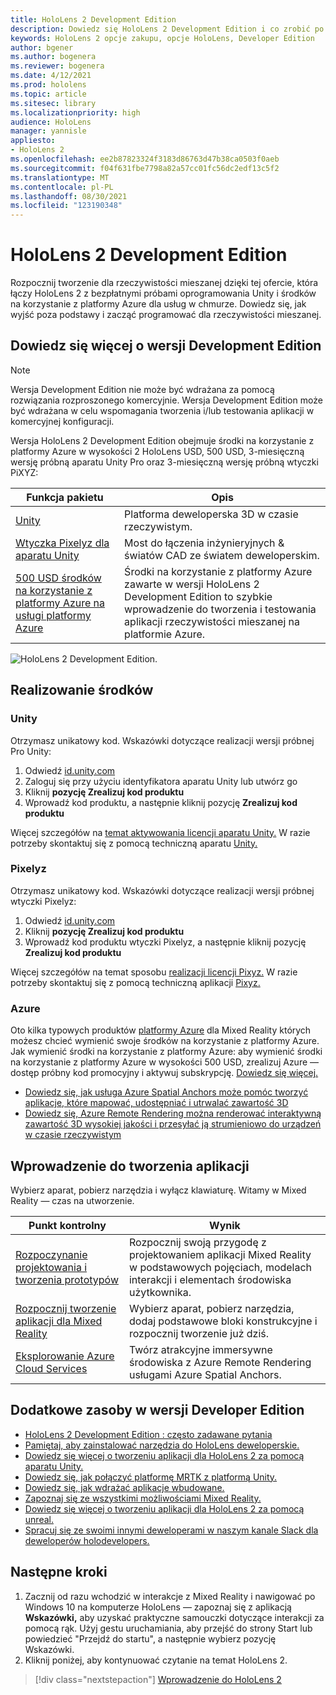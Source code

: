 ```yaml
---
title: HoloLens 2 Development Edition
description: Dowiedz się HoloLens 2 Development Edition i co zrobić po otrzymaniu własnej wersji.
keywords: HoloLens 2 opcje zakupu, opcje HoloLens, Developer Edition
author: bgener
ms.author: bogenera
ms.reviewer: bogenera
ms.date: 4/12/2021
ms.prod: hololens
ms.topic: article
ms.sitesec: library
ms.localizationpriority: high
audience: HoloLens
manager: yannisle
appliesto:
- HoloLens 2
ms.openlocfilehash: ee2b87823324f3183d86763d47b38ca0503f0aeb
ms.sourcegitcommit: f04f631fbe7798a82a57cc01fc56dc2edf13c5f2
ms.translationtype: MT
ms.contentlocale: pl-PL
ms.lasthandoff: 08/30/2021
ms.locfileid: "123190348"
---
```

# <a name="hololens-2-development-edition"></a>HoloLens 2 Development Edition

Rozpocznij tworzenie dla rzeczywistości mieszanej dzięki tej ofercie, która łączy HoloLens 2 z bezpłatnymi próbami oprogramowania Unity i środków na korzystanie z platformy Azure dla usług w chmurze. Dowiedz się, jak wyjść poza podstawy i zacząć programować dla rzeczywistości mieszanej.

## <a name="learn-about-the-development-edition"></a>Dowiedz się więcej o wersji Development Edition

> [!NOTE]
> Wersja Development Edition nie może być wdrażana za pomocą rozwiązania rozproszonego komercyjnie. Wersja Development Edition może być wdrażana w celu wspomagania tworzenia i/lub testowania aplikacji w komercyjnej konfiguracji.  

Wersja HoloLens 2 Development Edition obejmuje środki na korzystanie z platformy Azure w wysokości 2 HoloLens USD, 500 USD, 3-miesięczną wersję próbną aparatu Unity Pro oraz 3-miesięczną wersję próbną wtyczki PiXYZ:

| Funkcja pakietu | Opis |
|---|---|
|  [Unity](https://unity.com/) | Platforma deweloperska 3D w czasie rzeczywistym.   |
|  [Wtyczka Pixelyz dla aparatu Unity](https://www.pixyz-software.com/plugin/) | Most do łączenia inżynieryjnych &amp; światów CAD ze światem deweloperskim.   |
| [500 USD środków na korzystanie z platformy Azure na usługi platformy Azure](https://azure.microsoft.com/resources/) | Środki na korzystanie z platformy Azure zawarte w wersji HoloLens 2 Development Edition to szybkie wprowadzenie do tworzenia i testowania aplikacji rzeczywistości mieszanej na platformie Azure. |

![HoloLens 2 Development Edition.](./images/hololens-2-dev-ed.png)

## <a name="redeem-your-credits"></a>Realizowanie środków

### <a name="unity"></a>Unity
Otrzymasz unikatowy kod. Wskazówki dotyczące realizacji wersji próbnej Pro Unity:
1. Odwiedź [id.unity.com](http://id.unity.com/)
1. Zaloguj się przy użyciu identyfikatora aparatu Unity lub utwórz go
1. Kliknij **pozycję Zrealizuj kod produktu**
1. Wprowadź kod produktu, a następnie kliknij pozycję **Zrealizuj kod produktu**

Więcej szczegółów na [temat aktywowania licencji aparatu Unity.](https://support.unity3d.com/hc/articles/211438683-How-do-I-activate-my-license-) W razie potrzeby skontaktuj się z pomocą techniczną aparatu [Unity.](https://support.unity3d.com/hc)  

### <a name="pixyz"></a>Pixelyz
Otrzymasz unikatowy kod. Wskazówki dotyczące realizacji wersji próbnej wtyczki Pixelyz:
1. Odwiedź [id.unity.com](http://id.unity.com/)
1. Kliknij **pozycję Zrealizuj kod produktu**
1. Wprowadź kod produktu wtyczki Pixelyz, a następnie kliknij pozycję **Zrealizuj kod produktu**

Więcej szczegółów na temat sposobu [realizacji licencji Pixyz.](https://www.pixyz-software.com/documentations/html/2020.1/review/TrialLicense.html) W razie potrzeby skontaktuj się z pomocą techniczną aplikacji [Pixyz.](https://www.pixyz-software.com/support/)

### <a name="azure"></a>Azure
Oto kilka typowych produktów [platformy Azure](https://azure.microsoft.com/topic/mixed-reality/) dla Mixed Reality których możesz chcieć wymienić swoje środków na korzystanie z platformy Azure.
Jak wymienić środki na korzystanie z platformy Azure: aby wymienić środki na korzystanie z platformy Azure w wysokości 500 USD, zrealizuj Azure — dostęp próbny kod promocyjny i aktywuj subskrypcję. [Dowiedz się więcej.](hololens2-development-edition-faq.yml#how-can-i-redeem-my--500-azure-credit-)

- [Dowiedz się, jak usługa Azure Spatial Anchors może pomóc tworzyć aplikacje, które mapować, udostępniać i utrwalać zawartość 3D](https://azure.microsoft.com/services/spatial-anchors/)
- [Dowiedz się, Azure Remote Rendering można renderować interaktywną zawartość 3D wysokiej jakości i przesyłać ją strumieniowo do urządzeń w czasie rzeczywistym](https://azure.microsoft.com/services/remote-rendering/)

## <a name="get-started-developing"></a>Wprowadzenie do tworzenia aplikacji

Wybierz aparat, pobierz narzędzia i wyłącz klawiaturę. Witamy w Mixed Reality — czas na utworzenie.

|     Punkt kontrolny                              |     Wynik                                                                                                                    |
|---------------------------------------------|---------------------------------------------------------------------------------------------------------------------------------|
|     [Rozpoczynanie projektowania i tworzenia prototypów](/windows/mixed-reality/design/design)         |     Rozpocznij swoją przygodę z projektowaniem aplikacji Mixed Reality w podstawowych pojęciach, modelach interakcji i elementach środowiska użytkownika.     |
|     [Rozpocznij tworzenie aplikacji dla Mixed Reality](/windows/mixed-reality/develop/development?tabs=unity)    |     Wybierz aparat, pobierz narzędzia, dodaj podstawowe bloki konstrukcyjne i rozpocznij tworzenie już dziś.                                  |
|     [Eksplorowanie Azure Cloud Services](/windows/mixed-reality/develop/mixed-reality-cloud-services)            |     Twórz atrakcyjne immersywne środowiska z Azure Remote Rendering usługami Azure Spatial Anchors.                                 |

## <a name="developer-edition-additional-resources"></a>Dodatkowe zasoby w wersji Developer Edition

- [HoloLens 2 Development Edition : często zadawane pytania](hololens2-development-edition-faq.yml)
- [Pamiętaj, aby zainstalować narzędzia do HoloLens deweloperskie.](/windows/mixed-reality/develop/install-the-tools?tabs=unity)
- [Dowiedz się więcej o tworzeniu aplikacji dla HoloLens 2 za pomocą aparatu Unity.](/windows/mixed-reality/develop/unity/unity-development-overview?tabs=mrtk%2Carr%2Chl2)
- [Dowiedz się, jak połączyć platformę MRTK z platformą Unity.](/windows/mixed-reality/develop/unity/mrtk-getting-started)
- [Dowiedz się, jak wdrażać aplikacje wbudowane.](app-deploy-overview.md)
- [Zapoznaj się ze wszystkimi możliwościami Mixed Reality.](/windows/mixed-reality/)
- [Dowiedz się więcej o tworzeniu aplikacji dla HoloLens 2 za pomocą unreal.](/windows/mixed-reality/develop/unreal/unreal-development-overview?tabs=mrtk%2Casa)
- [Spracuj się ze swoimi innymi deweloperami w naszym kanale Slack dla deweloperów holodevelopers.](https://holodevelopersslack.azurewebsites.net/)

## <a name="next-steps"></a>Następne kroki

1. Zacznij od razu wchodzić w interakcje z Mixed Reality i nawigować po Windows 10 na komputerze HoloLens — zapoznaj się z aplikacją **Wskazówki,** aby uzyskać praktyczne samouczki dotyczące interakcji za pomocą rąk. Użyj gestu uruchamiania, aby przejść do strony Start lub powiedzieć "Przejdź do startu", a następnie wybierz pozycję Wskazówki.
1. Kliknij poniżej, aby kontynuować czytanie na temat HoloLens 2.

> [!div class="nextstepaction"]
> [Wprowadzenie do HoloLens 2](hololens2-basic-usage.md)
